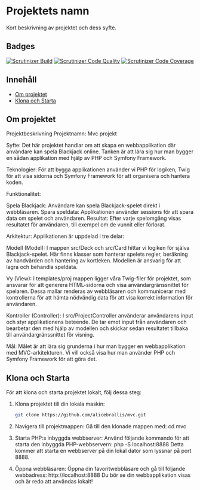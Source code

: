 # Projektets namn

Kort beskrivning av projektet och dess syfte.

## Badges

[![Scrutinizer Build](https://img.shields.io/scrutinizer/build/g/alicebrallis/mvc.svg)](https://scrutinizer-ci.com/g/alicebrallis/mvc/build-status/master)
[![Scrutinizer Code Quality](https://img.shields.io/scrutinizer/quality/g/alicebrallis/mvc.svg)](https://scrutinizer-ci.com/g/alicebrallis/mvc/?branch=master)
[![Scrutinizer Code Coverage](https://img.shields.io/scrutinizer/coverage/g/alicebrallis/mvc.svg)](https://scrutinizer-ci.com/g/alicebrallis/mvc/?branch=master)


## Innehåll

- [Om projektet](#om-projektet)
- [Klona och Starta](#klona-och-starta)

## Om projektet

Projektbeskrivning
Projektnamn: Mvc projekt

Syfte: Det här projektet handlar om att skapa en webbapplikation där användare kan spela Blackjack online. Tanken är att lära sig hur man bygger en sådan applikation med hjälp av PHP och Symfony Framework.

Teknologier: För att bygga applikationen använder vi PHP för logiken, Twig för att visa sidorna och Symfony Framework för att organisera och hantera koden.

Funktionalitet:

Spela Blackjack: Användare kan spela Blackjack-spelet direkt i webbläsaren.
Spara speldata: Applikationen använder sessions för att spara data om spelet och användaren.
Resultat: Efter varje spelomgång visas resultatet för användaren, till exempel om de vunnit eller förlorat.

Arkitektur:
Applikationen är uppdelad i tre delar:

Modell (Model): I mappen src/Deck och src/Card hittar vi logiken för själva Blackjack-spelet. Här finns klasser som hanterar spelets regler, beräkning av handvärden och hantering av kortleken. Modellen är ansvarig för att lagra och behandla speldata.

Vy (View): I templates/proj mappen ligger våra Twig-filer för projektet, som ansvarar för att generera HTML-sidorna och visa användargränssnittet för spelaren. Dessa mallar renderas av webbläsaren och kommunicerar med kontrollerna för att hämta nödvändig data för att visa korrekt information för användaren.

Kontroller (Controller): I src/ProjectController använderar användarens input och styr applikationens beteende. De tar emot input från användaren och bearbetar den med hjälp av modellen och skickar sedan resultatet tillbaka till användargränssnittet för visning.

Mål:
Målet är att lära sig grunderna i hur man bygger en webbapplikation med MVC-arkitekturen. Vi vill också visa hur man använder PHP och Symfony Framework för att göra det.



## Klona och Starta

För att klona och starta projektet lokalt, följ dessa steg:

1. Klona projektet till din lokala maskin:

   ```bash
   git clone https://github.com/alicebrallis/mvc.git

2. Navigera till projektmappen: Gå till den klonade mappen med:
    cd mvc
    
3. Starta PHP:s inbyggda webbserver: Använd följande kommando för att starta den inbyggda PHP-webbservern: 
    php -S localhost:8888
    Detta kommer att starta en webbserver på din lokal dator som lyssnar på port 8888.
4. Öppna webbläsaren: Öppna din favoritwebbläsare och gå till följande webbadress:
    http://localhost:8888
    Du bör se din webbapplikation visas och är redo att användas lokalt!
